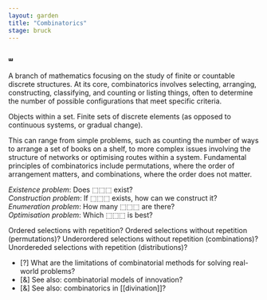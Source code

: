 ```yaml
---  
layout: garden
title: "Combinatorics"
stage: bruck
---
```


### ⧢

A branch of mathematics focusing on the study of finite or countable discrete structures. At its core, combinatorics involves selecting, arranging, constructing, classifying, and counting or listing things, often to determine the number of possible configurations that meet specific criteria. 

Objects within a set. Finite sets of discrete elements (as opposed to continuous systems, or gradual change).

This can range from simple problems, such as counting the number of ways to arrange a set of books on a shelf, to more complex issues involving the structure of networks or optimising routes within a system. Fundamental principles of combinatorics include permutations, where the order of arrangement matters, and combinations, where the order does not matter.

_Existence problem_: Does ⬚⬚⬚ exist?  
_Construction problem_:  If ⬚⬚⬚ exists, how can we construct it?  
_Enumeration problem_:  How many ⬚⬚⬚ are there?  
_Optimisation problem_:  Which ⬚⬚⬚ is best?

Ordered selections with repetition? Ordered selections without repetition (permutations)? Underordered selections without repetition (combinations)? Unordereded selections with repetition (distributions)?

- [?] What are the limitations of combinatorial methods for solving real-world problems?
- [&] See also: combinatorial models of innovation?
- [&] See also: combinatorics in [[divination]]?